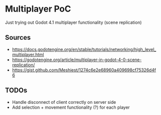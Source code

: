 # Multiplayer PoC

Just trying out Godot 4.1 multiplayer functionality (scene replication)

## Sources

- https://docs.godotengine.org/en/stable/tutorials/networking/high_level_multiplayer.html
- https://godotengine.org/article/multiplayer-in-godot-4-0-scene-replication/
- https://gist.github.com/Meshiest/1274c6e2e68960a409698cf75326d4f6

## TODOs

- Handle disconnect of client correctly on server side
- Add selection + movement functionality (?) for each player

